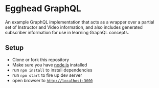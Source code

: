 # Egghead GraphQL

An example GraphQL implementation that acts as a wrapper over a partial set of Instructor and Video information, and also includes generated subscriber information for use in learning GraphQL concepts.

## Setup

- Clone or fork this repository
- Make sure you have [node.js](https://nodejs.org/) installed
- run `npm install` to install dependencies
- run `npm start` to fire up dev server
- open browser to [`http://localhost:3000`](http://localhost:3000)
